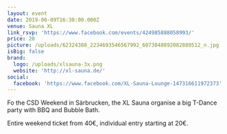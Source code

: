 ```yaml
---
layout: event
date: 2019-06-09T16:30:00.000Z
venue: Sauna XL
link_rsvp: 'https://www.facebook.com/events/424985888058993/'
price: 20
picture: /uploads/62324388_2234693546567992_6073848892082880512_n.jpg
isBig: false
brand:
  logo: /uploads/xlsauna-3x.png
  website: 'http://xl-sauna.de/'
social:
  facebook: 'https://www.facebook.com/XL-Sauna-Lounge-147316611972373'
---
```

Fo the CSD Weekend in Särbrucken, the XL Sauna organise a big T-Dance party with BBQ and Bubble Bath.

Entire weekend ticket from 40€, individual entry starting at 20€.
